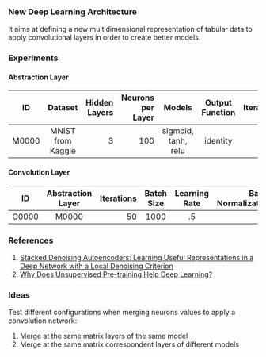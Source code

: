 ### New Deep Learning Architecture

It aims at defining a new multidimensional representation of tabular data to apply convolutional layers in order to
create better models.

### Experiments

#### Abstraction Layer

| **ID**   | **Dataset**       | **Hidden Layers** | **Neurons per Layer** | **Models**          | **Output Function** | **Iterations** | **Batch Size** |Learning Rate | Batch Normalization | Dropout Input | Dropout Hidden | Batch Shuffle | L1  | L2  | Data Normalization |
|:--------:|:-----------------:|------------------:|----------------------:|:-------------------:|:-------------------:|---------------:|:--------------:|:------------:|:-------------------:|--------------:|:--------------:|:-------------:|:---:|:---:|:------------------:|
| M0000    | MNIST from Kaggle | 3                 | 100                   | sigmoid, tanh, relu | identity            | 1000           | 1000           | 1e-5         | Yes                 | 0.5           | 0.5            | Yes           | No  | No  | No                 |

#### Convolution Layer

| **ID**   | **Abstraction Layer** | **Iterations** | **Batch Size** |Learning Rate | Batch Normalization | Dropout Input | Dropout Hidden | Batch Shuffle | L1  | L2  | Data Normalization |
|:--------:|:---------------------:|---------------:|:--------------:|:------------:|--------------------:|:-------------:|:--------------:|:-------------:|----:|:---:|:------------------:|
| C0000    | M0000                 | 50             | 1000           | .5           | No                  | 0.5           | 0.5            | Yes           | No  | No  | No                 |

### References

1. [Stacked Denoising Autoencoders: Learning Useful Representations in a Deep Network with a Local Denoising Criterion](http://www.jmlr.org/papers/volume11/vincent10a/vincent10a.pdf)
2. [Why Does Unsupervised Pre-training Help Deep Learning?](http://www.jmlr.org/papers/volume11/erhan10a/erhan10a.pdf)

### Ideas

Test different configurations when merging neurons values to apply a convolution network:
1. Merge at the same matrix layers of the same model
2. Merge at the same matrix correspondent layers of different models
